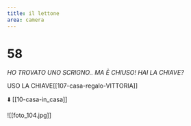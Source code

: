 ```yaml
---
title: il lettone
area: camera
---
```

# 58
_HO TROVATO UNO SCRIGNO.. MA È CHIUSO!
HAI LA CHIAVE?_

USO LA CHIAVE[[107-casa-regalo-VITTORIA]]

⬇️ [[10-casa-in_casa]]

![[foto_104.jpg]]
